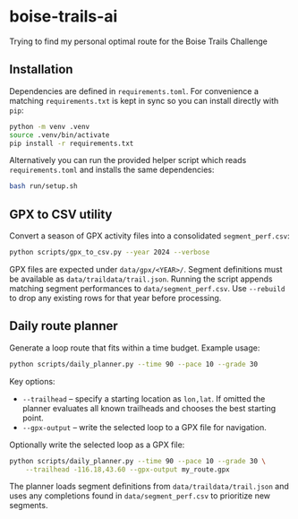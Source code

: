 # boise-trails-ai
Trying to find my personal optimal route for the Boise Trails Challenge

## Installation

Dependencies are defined in `requirements.toml`.  For convenience a matching
`requirements.txt` is kept in sync so you can install directly with `pip`:

```bash
python -m venv .venv
source .venv/bin/activate
pip install -r requirements.txt
```

Alternatively you can run the provided helper script which reads
`requirements.toml` and installs the same dependencies:

```bash
bash run/setup.sh
```

## GPX to CSV utility

Convert a season of GPX activity files into a consolidated `segment_perf.csv`:

```bash
python scripts/gpx_to_csv.py --year 2024 --verbose
```

GPX files are expected under `data/gpx/<YEAR>/`. Segment definitions must be
available as `data/traildata/trail.json`. Running the
script appends matching segment performances to `data/segment_perf.csv`. Use
`--rebuild` to drop any existing rows for that year before processing.

## Daily route planner

Generate a loop route that fits within a time budget. Example usage:

```bash
python scripts/daily_planner.py --time 90 --pace 10 --grade 30
```

Key options:

- `--trailhead` – specify a starting location as `lon,lat`. If omitted the
  planner evaluates all known trailheads and chooses the best starting point.
- `--gpx-output` – write the selected loop to a GPX file for navigation.

Optionally write the selected loop as a GPX file:

```bash
python scripts/daily_planner.py --time 90 --pace 10 --grade 30 \
    --trailhead -116.18,43.60 --gpx-output my_route.gpx
```

The planner loads segment definitions from `data/traildata/trail.json` and uses
any completions found in `data/segment_perf.csv` to prioritize new segments.
